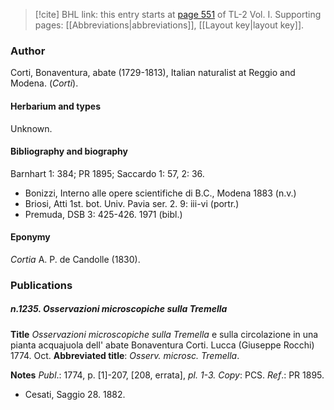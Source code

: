 > [!cite] BHL link: this entry starts at [page 551](https://www.biodiversitylibrary.org/item/103414#page/599/mode/1up) of TL-2 Vol. I.
> Supporting pages: [[Abbreviations|abbreviations]], [[Layout key|layout key]].

### Author

Corti, Bonaventura, abate (1729-1813), Italian naturalist at Reggio and Modena. (*Corti*).

#### Herbarium and types

Unknown.

#### Bibliography and biography

Barnhart 1: 384; PR 1895; Saccardo 1: 57, 2: 36.
- Bonizzi, Interno alle opere scientifiche di B.C., Modena 1883 (n.v.)
- Briosi, Atti 1st. bot. Univ. Pavia ser. 2. 9: iii-vi (portr.)
- Premuda, DSB 3: 425-426. 1971 (bibl.)

#### Eponymy

*Cortia* A. P. de Candolle (1830).

### Publications

##### n.1235. Osservazioni microscopiche sulla Tremella

**Title**
*Osservazioni microscopiche sulla Tremella* e sulla circolazione in una pianta acquajuola dell' abate Bonaventura Corti. Lucca (Giuseppe Rocchi) 1774. Oct.
**Abbreviated title**: *Osserv. microsc. Tremella*.

**Notes**
*Publ*.: 1774, p. \[1\]-207, \[208, errata\], *pl. 1-3. Copy*: PCS.
*Ref*.: PR 1895.
- Cesati, Saggio 28. 1882.

